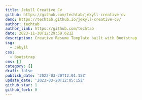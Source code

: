 ```yaml
---
title: Jekyll Creative Cv
github: https://github.com/techtab/jekyll-creative-cv
demo: https://techtab.github.io/jekyll-creative-cv/
author: techtab
author_link: https://github.com/techtab
date: 2023-11-30T12:29:59.621Z
description: Creative Resume Template built with Bootstrap
ssg:
  - Jekyll
css:
  - Bootstrap
cms: []
category: []
draft: false
publish_date: '2022-03-20T12:01:15Z'
update_date: '2022-03-20T12:05:15Z'
github_star: 1
github_fork: 0
---
```

